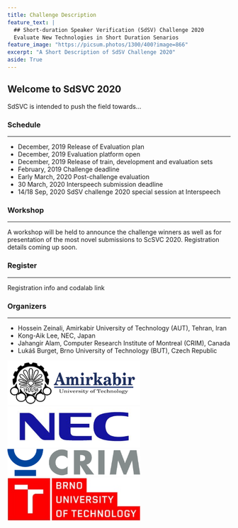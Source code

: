 ```yaml
---
title: Challenge Description
feature_text: |
  ## Short-duration Speaker Verification (SdSV) Challenge 2020
  Evaluate New Technologies in Short Duration Senarios
feature_image: "https://picsum.photos/1300/400?image=866"
excerpt: "A Short Description of SdSV Challenge 2020"
aside: True
---
```


## Welcome to SdSVC 2020

SdSVC is intended to push the field towards...

### Schedule
----

- December, 2019          Release of Evaluation plan
- December, 2019          Evaluation platform open
- December, 2019          Release of train, development and evaluation sets 
- February, 2019          Challenge deadline
- Early March, 2020       Post-challenge evaluation
- 30 March, 2020          Interspeech submission deadline
- 14/18 Sep, 2020         SdSV challenge 2020 special session at Interspeech

### Workshop
----

A workshop will be held to announce the challenge winners as well as for presentation of the most novel submissions to ScSVC 2020. Registration details coming up soon.

### Register
----

Registration info and codalab link

### Organizers
----

- Hossein Zeinali, Amirkabir University of Technology (AUT), Tehran, Iran
- Kong-Aik Lee, NEC, Japan
- Jahangir Alam, Computer Research Institute of Montreal (CRIM), Canada
- Lukáš Burget, Brno University of Technology (BUT), Czech Republic

<img src="./aut_logo_b&w_v1.png" width="300">     <img src="./nec_logo.png" width="300">
<img src="./logo_CRIM_300dpi.jpg" width="300">    <img src="./but_logo.jpg" width="300">
